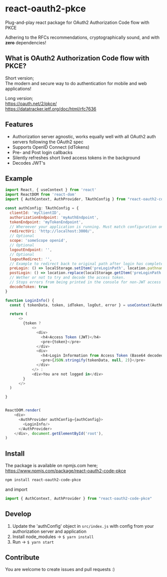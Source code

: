 # react-oauth2-pkce

Plug-and-play react package for OAuth2 Authorization Code flow with PKCE

Adhering to the RFCs recommendations, cryptographically sound, and with __zero__ dependencies!  

## What is OAuth2 Authorization Code flow with PKCE?

Short version;  
The modern and secure way to do authentication for mobile and web applications!

Long version;  
<https://oauth.net/2/pkce/>  
<https://datatracker.ietf.org/doc/html/rfc7636>

## Features

- Authorization server agnostic, works equally well with all OAuth2 auth servers following the OAuth2 spec
- Supports OpenID Connect (idTokens)
- Pre- and Post login callbacks
- Silently refreshes short lived access tokens in the background
- Decodes JWT's

## Example

```javascript
import React, { useContext } from 'react'
import ReactDOM from 'react-dom'
import { AuthContext, AuthProvider, TAuthConfig } from "react-oauth2-code-pkce"

const authConfig: TAuthConfig = {
  clientId: 'myClientID',
  authorizationEndpoint: 'myAuthEndpoint',
  tokenEndpoint: 'myTokenEndpoint',
  // Whereever your application is running. Must match configuration on authorization server
  redirectUri: 'http://localhost:3000/',
  // Optional
  scope: 'someScope openid',
  // Optional
  logoutEndpoint: '',
  // Optional
  logoutRedirect: '',
  // Example to redirect back to original path after login has completed
  preLogin: () => localStorage.setItem('preLoginPath', location.pathname),
  postLogin: () => location.replace(localStorage.getItem('preLoginPath')),
  // Wether or not to try and decode the access token. 
  // Stops errors from being printed in the console for non-JWT access tokens, etc. from Github
  decodeToken: true
}

function LoginInfo() {
  const { tokenData, token, idToken, logOut, error } = useContext(AuthContext)

  return (
      <>
        {token ?
            <>
              <div>
                <h4>Access Token (JWT)</h4>
                <pre>{token}</pre>
              </div>
              <div>
                <h4>Login Information from Access Token (Base64 decoded JWT)</h4>
                <pre>{JSON.stringify(tokenData, null, 2)}</pre>
              </div>
            </> :
            <div>You are not logged in</div>
        }
      </>
  )

}


ReactDOM.render(
    <div>
      <AuthProvider authConfig={authConfig}>
        <LoginInfo/>
      </AuthProvider>
    </div>, document.getElementById('root'),
)
```

## Install

The package is available on npmjs.com here; https://www.npmjs.com/package/react-oauth2-code-pkce

```bash
npm install react-oauth2-code-pkce
```

and import

```javascript
import { AuthContext, AuthProvider } from "react-oauth2-code-pkce"
```
## Develop

1. Update the 'authConfig' object in `src/index.js` with config from your authorization server and application
2. Install node_modules -> `$ yarn install`
3. Run -> `$ yarn start`
## Contribute

You are welcome to create issues and pull requests :)
